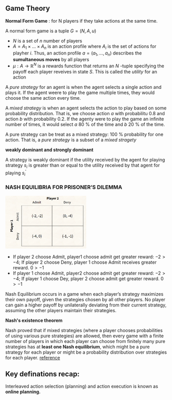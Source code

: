 
## Game Theory
**Normal Form Game** : for N players if they take actions at the same time.

A normal form game is a tuple $G= (N,A,u)$
- $N$ is a set of $n$ number of players
- $A = A_1 \times \ldots \times A_n$ is an action profile where $A_i$ is the set of actions for playher $i$. Thus, an action profile $a=(a_1,\ldots,a_n)$ describes the **sumultaneous moves** by all players
- $\mu : A \rightarrow \mathbb{R}^N$ is a rewards function that returns an $N$ -tuple specifying the payoff each player reveives in state $S$. This is called the *utility* for an action

A *pure strategy* for an agent is when the agent selects a single action and plays it. If the agent weere to play the game multiple times, they would choose the same action every time.

A *mixed strategy* is when an agent selects the action to play based on some probability distribution. That is, we choose action $a$ with probabilitu 0.8 and action *b* with probability 0.2. If the agenty were to play the game an infinite number of times, it would select $a$ 80 \% of the time and $b$ 20 \% of the time.

A pure strategy can be treat as a mixed strategy: 100 \% probability for one action. That is, a *pure strategy* is a subset of a *mixed stragety*

**weakly dominant and strongly dominant**

A strategy is weakly dominant if the utility received by the agent for playing strategy $s_i$ is greater than or equal to the utility received by that agent for playing $s^{'}_{i}$


### **NASH EQUILIBRIA FOR PRISONER’S DILEMMA**

<img src="./image-2.png" alt="prisoner dilemma" style="width: 50%; height: auto;">


- If player 2 choose Admit, player1 choose admit get greater reward: $-2 > -4$; If player 2 choose Deny, player 1 choose Admit receives greater reward. $0 > -1$
- If player 1 choose Admit, player2 choose admit get greater reward: $-2 > -4$; If player 1 choose Dey, player 2 choose admit get greater reward. $0 > -1$

Nash Equilibrium occurs in a game when each player’s strategy maximizes their own payoff, given the strategies chosen by all other players. No player can gain a higher payoff by unilaterally deviating from their current strategy, assuming the other players maintain their strategies.

**Nash's existence theorem**

Nash proved that if mixed strategies (where a player chooses probabilities of using various pure strategies) are allowed, then every game with a finite number of players in which each player can choose from finitely many pure strategies has at **least one Nash equilibrium**, which might be a pure strategy for each player or might be a probability distribution over strategies for each player. [reference](https://en.wikipedia.org/wiki/Nash_equilibrium)




## Key definations recap:

Interleaved action selection (planning) and action execution is known as **online planning.**
